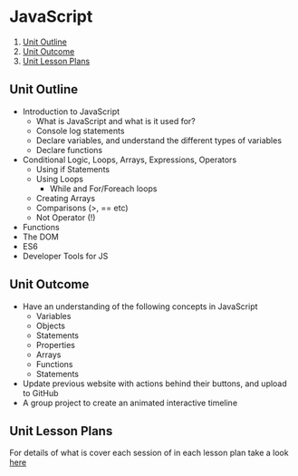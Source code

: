 # JavaScript

1. [Unit Outline](#unit-outline)
1. [Unit Outcome](#unit-outcome)
1. [Unit Lesson Plans](#unit-lesson-plans)
<!-- 1. [Related Empowerment Day](#related-empowerment-day) -->

## Unit Outline

* Introduction to JavaScript
  * What is JavaScript and what is it used for?
  * Console log statements
  * Declare variables, and understand the different types of variables
  * Declare functions
* Conditional Logic, Loops, Arrays, Expressions, Operators
  * Using if Statements
  * Using Loops
    * While and For/Foreach loops
  * Creating Arrays
  * Comparisons (>, == etc)
  * Not Operator (!)
* Functions
* The DOM
* ES6
* Developer Tools for JS
<!-- * Testing (Mocha/Jest?) -->

## Unit Outcome

* Have an understanding of the following concepts in JavaScript
  * Variables
  * Objects
  * Statements
  * Properties
  * Arrays
  * Functions
  * Statements
* Update previous website with actions behind their buttons, and upload to GitHub
* A group project to create an animated interactive timeline
<!-- * Use Postman to make a HTTP request using JSON -->

## Unit Lesson Plans

For details of what is cover each session of in each lesson plan take a look [here](lesson-plan)
